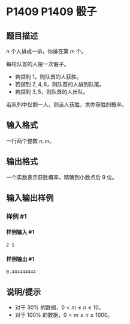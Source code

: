 # P1409 P1409 骰子

## 题目描述

$n$ 个人排成一排，你排在第 $m$ 个。

每轮队首的人投一次骰子。

- 若掷到 $1$，则队首的人获胜。
- 若掷到 $2,4,6$，则队首的人排到队尾。
- 若掷到 $3,5$，则队首的人出队。

若队列中仅剩一人，则该人获胜，求你获胜的概率。

## 输入格式

一行两个整数 $n,m$。


## 输出格式

一个实数表示获胜概率，精确到小数点后 $9$ 位。


## 输入输出样例

### 样例 #1

#### 样例输入 #1

```
2 1
```

#### 样例输出 #1

```
0.444444444
```

## 说明/提示

- 对于 $30\%$ 的数据，$0<m\le n\le 10$。
- 对于 $100\%$ 的数据，$0<m\le n\le 1000$。

